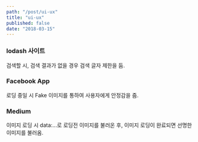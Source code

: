 ```yaml
---
path: "/post/ui-ux"
title: "ui-ux"
published: false
date: "2018-03-15"
---
```


### lodash 사이트

검색할 시, 검색 결과가 없을 경우 검색 글자 제한을 둠.

### Facebook App

로딩 중일 시 Fake 이미지를 통하여 사용자에게 안정감을 줌.

### Medium

이미지 로딩 시 data:...로 로딩전 이미지를 불러온 후, 이미지 로딩이 완료되면 선명한 이미지를 불러옴.
